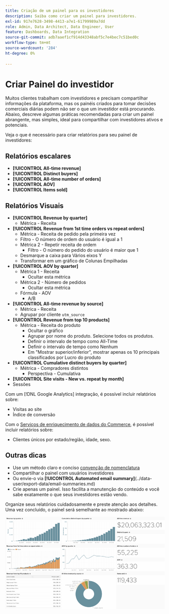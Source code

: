 ```yaml
---
title: Criação de um painel para os investidores
description: Saiba como criar um painel para investidores.
exl-id: 917e7628-3498-4413-a7e1-61799989a7dd
role: Admin, Data Architect, Data Engineer, User
feature: Dashboards, Data Integration
source-git-commit: adb7aaef1cf914d43348abf5c7e4bec7c51bed0c
workflow-type: tm+mt
source-wordcount: '284'
ht-degree: 0%

---
```


# Criar Painel do investidor

Muitos clientes trabalham com investidores e precisam compartilhar informações da plataforma, mas os painéis criados para tomar decisões comerciais diárias podem não ser o que um investidor está procurando. Abaixo, descreve algumas práticas recomendadas para criar um painel abrangente, mas simples, ideal para compartilhar com investidores ativos e potenciais.

Veja o que é necessário para criar relatórios para seu painel de investidores:

## Relatórios escalares

* **[!UICONTROL All-time revenue]**
* **[!UICONTROL Distinct buyers]**
* **[!UICONTROL All-time number of orders]**
* **[!UICONTROL AOV]**
* **[!UICONTROL Items sold]**

## Relatórios Visuais

* **[!UICONTROL Revenue by quarter]**
   * Métrica - Receita
* **[!UICONTROL Revenue from 1st time orders vs repeat orders]**
   * Métrica - Receita de pedido pela primeira vez
   * Filtro - O número de ordem do usuário é igual a 1
   * Métrica 2 - Repetir receita de ordem
      * Filtro - O número do pedido do usuário é maior que 1
   * Desmarque a caixa para Vários eixos Y
   * Transformar em um gráfico de Colunas Empilhadas
* **[!UICONTROL AOV by quarter]**
   * Métrica 1 - Receita
      * Ocultar esta métrica
   * Métrica 2 - Número de pedidos
      * Ocultar esta métrica
   * Fórmula - AOV
      * A/B
* **[!UICONTROL All-time revenue by source]**
   * Métrica - Receita
   * Agrupar por cliente `utm_source`
* **[!UICONTROL Revenue from top 10 products]**
   * Métrica - Receita do produto
      * Ocultar o gráfico
      * Agrupar por nome do produto. Selecione todos os produtos.
      * Definir o intervalo de tempo como All-Time
      * Definir o intervalo de tempo como Nenhum
      * Em &quot;Mostrar superior/inferior&quot;, mostrar apenas os 10 principais classificados por Lucro do produto
* **[!UICONTROL Cumulative distinct buyers by quarter]**
   * Métrica - Compradores distintos
      * Perspectiva - Cumulativa
* **[!UICONTROL Site visits - New vs. repeat by month]**
* Sessões

Com um [!DNL Google Analytics] integração, é possível incluir relatórios sobre:

* Visitas ao site
* Índice de conversão

Com o [Serviços de enriquecimento de dados do Commerce](https://business.adobe.com/products/magento/magento-commerce.html), é possível incluir relatórios sobre:

* Clientes únicos por estado/região, idade, sexo.

## Outras dicas

* Use um método claro e conciso [convenção de nomenclatura](../best-practices/naming-elements.md)
* Compartilhar o painel com usuários investidores
* Ou envie-o via **[!UICONTROL Automated email summary]**(../data-user/export-data/email-summaries.md)
* Crie apenas um painel. Isso facilita a manutenção do conteúdo e você sabe exatamente o que seus investidores estão vendo.

Organize seus relatórios cuidadosamente e preste atenção aos detalhes. Uma vez concluído, o painel será semelhante ao mostrado abaixo:

![](../../mbi/assets/investor-dboard-example.png)
